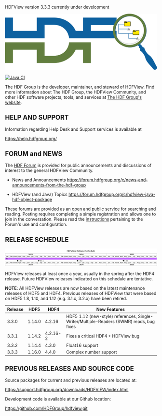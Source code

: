 HDFView version 3.3.3 currently under development

![HDF5 Logo](src/HDFView.png)

[![Java CI](https://github.com/HDFGroup/hdfview/actions/workflows/ant.yml/badge.svg)](https://github.com/HDFGroup/hdfview/actions/workflows/ant.yml)

The HDF Group is the developer, maintainer, and steward of HDFView. Find more
information about The HDF Group, the HDFView Community, and other HDF software projects,
tools, and services at [The HDF Group's website](https://www.hdfgroup.org/). 


HELP AND SUPPORT
----------------
Information regarding Help Desk and Support services is available at

   https://help.hdfgroup.org/


FORUM and NEWS
--------------
The [HDF Forum](https://forum.hdfgroup.org) is provided for public announcements and discussions
of interest to the general HDFView Community.

   - News and Announcements
   https://forum.hdfgroup.org/c/news-and-announcements-from-the-hdf-group

   - HDFView (and Java) Topics
   https://forum.hdfgroup.org/c/hdfview-java-hdf-object-package

These forums are provided as an open and public service for searching and reading.
Posting requires completing a simple registration and allows one to join in the
conversation.  Please read the [instructions](https://forum.hdfgroup.org/t/quickstart-guide-welcome-to-the-new-hdf-forum
) pertaining to the Forum's use and configuration.

RELEASE SCHEDULE
----------------

![HDFView release schedule](docs/img/release-schedule.png) 

HDFView releases at least once a year, usually in the spring after the HDF4
release. Future HDFView releases indicated on this schedule are tentative.

**NOTE**: All HDFView releases are now based on the latest maintenance releases
of HDF5 and HDF4. Previous releases of HDFView that were based on HDF5 1.8,
1.10, and 1.12 (e.g. 3.1.x, 3.2.x) have been retired.

| Release | HDF5 | HDF4 | New Features |
| ------- | ---- | ---- | ------------ |
| 3.3.0 | 1.14.0 | 4.2.16 | HDF5 1.12 (new-style) references, Single-Writer/Multiple-Readers (SWMR) reads, bug fixes |
| 3.3.1 | 1.14.2 | 4.2.16-2 | Fixes a critical HDF4 + HDFView bug |
| 3.3.2 | 1.14.4 | 4.3.0 | Float16 support |
| 3.3.3 | 1.16.0 | 4.4.0 | Complex number support |


PREVIOUS RELEASES AND SOURCE CODE
--------------------------------------------
Source packages for current and previous releases are located at:
    
   https://support.hdfgroup.org/downloads/HDFVIEW/index.html

Development code is available at our Github location:
    
   https://github.com/HDFGroup/hdfview.git

